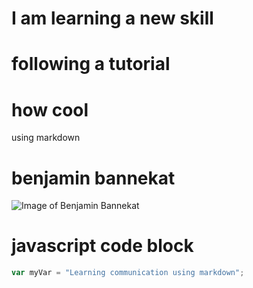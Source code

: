 # I am learning a new skill
# following a tutorial
# how cool

using markdown

# benjamin bannekat
![Image of Benjamin Bannekat](https://octodex.github.com/images/bannekat.png)

# javascript code block
``` javascript
var myVar = "Learning communication using markdown";
```
